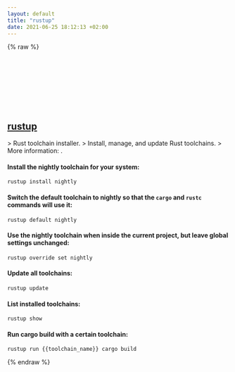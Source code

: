 ```yaml
---
layout: default
title: "rustup"
date: 2021-06-25 18:12:13 +02:00
---
```

{% raw %}
<h2 id="rustup">
  <a href="/en/common/rustup.html">rustup</a> <a href="#rustup"><svg class="icon">
    <use href="/assets/images/unicode_sprite.svg#link" />
  </svg></a>
</h2>
> Rust toolchain installer.
> Install, manage, and update Rust toolchains.
> More information: <https://github.com/rust-lang/rustup.rs>.

#### Install the nightly toolchain for your system:
```shell
rustup install nightly
```
#### Switch the default toolchain to nightly so that the `cargo` and `rustc` commands will use it:
```shell
rustup default nightly
```
#### Use the nightly toolchain when inside the current project, but leave global settings unchanged:
```shell
rustup override set nightly
```
#### Update all toolchains:
```shell
rustup update
```
#### List installed toolchains:
```shell
rustup show
```
#### Run cargo build with a certain toolchain:
```shell
rustup run {{toolchain_name}} cargo build
```
{% endraw %}